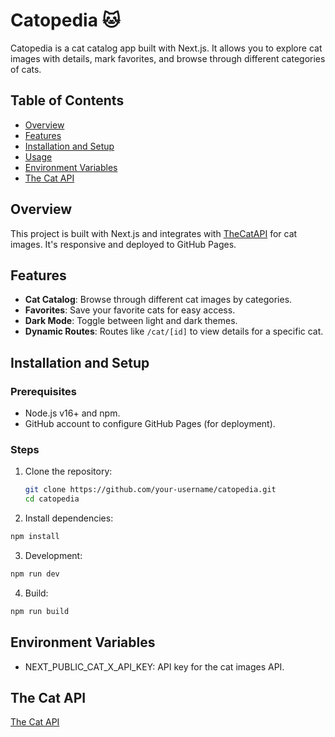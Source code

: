 # Catopedia 🐱

Catopedia is a cat catalog app built with Next.js. It allows you to explore cat images with details, mark favorites, and browse through different categories of cats.

## Table of Contents
- [Overview](#overview)
- [Features](#features)
- [Installation and Setup](#installation-and-setup)
- [Usage](#usage)
- [Environment Variables](#environment-variables)
- [The Cat API](#the-cat-api)

## Overview

This project is built with Next.js and integrates with [TheCatAPI](https://thecatapi.com/) for cat images. It's responsive and deployed to GitHub Pages.

## Features

- **Cat Catalog**: Browse through different cat images by categories.
- **Favorites**: Save your favorite cats for easy access.
- **Dark Mode**: Toggle between light and dark themes.
- **Dynamic Routes**: Routes like `/cat/[id]` to view details for a specific cat.

## Installation and Setup

### Prerequisites

- Node.js v16+ and npm.
- GitHub account to configure GitHub Pages (for deployment).

### Steps

1. Clone the repository:

   ```bash
   git clone https://github.com/your-username/catopedia.git
   cd catopedia

2. Install dependencies:

  ```bash
  npm install
  ```

3. Development:
 
  ```bash
  npm run dev
  ```

4. Build:

  ```bash
  npm run build
  ```

## Environment Variables

  - NEXT_PUBLIC_CAT_X_API_KEY: API key for the cat images API.

## The Cat API

  [The Cat API](https://developers.thecatapi.com/)